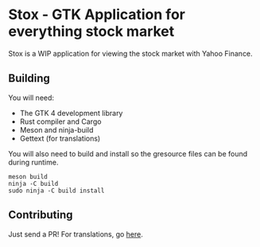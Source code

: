# Stox - GTK Application for everything stock market

Stox is a WIP application for viewing the stock market with Yahoo Finance.

## Building

You will need:
- The GTK 4 development library
- Rust compiler and Cargo
- Meson and ninja-build
- Gettext (for translations)

You will also need to build and install so the gresource files can be found during runtime.
```
meson build
ninja -C build
sudo ninja -C build install
```

## Contributing
Just send a PR! For translations, go [here](https://github.com/users/ItzSwirlz/projects/4/views/1).
